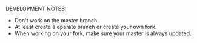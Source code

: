 DEVELOPMENT NOTES:

- Don't work on the master branch.
- At least create a eparate branch or create your own fork.
- When working on your fork, make sure your master is always updated.
